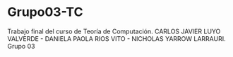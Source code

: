 # Grupo03-TC
Trabajo final del curso de Teoría de Computación. CARLOS JAVIER LUYO VALVERDE - DANIELA PAOLA RIOS VITO - NICHOLAS YARROW LARRAURI. Grupo 03
